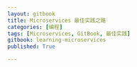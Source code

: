 ```yaml
---
layout: gitbook
title: Microservices 最佳实践之路
categories: [编程]
tags: [Microservices, GitBook, 最佳实践]
gitbook: learning-microservices
published: True

---
```

